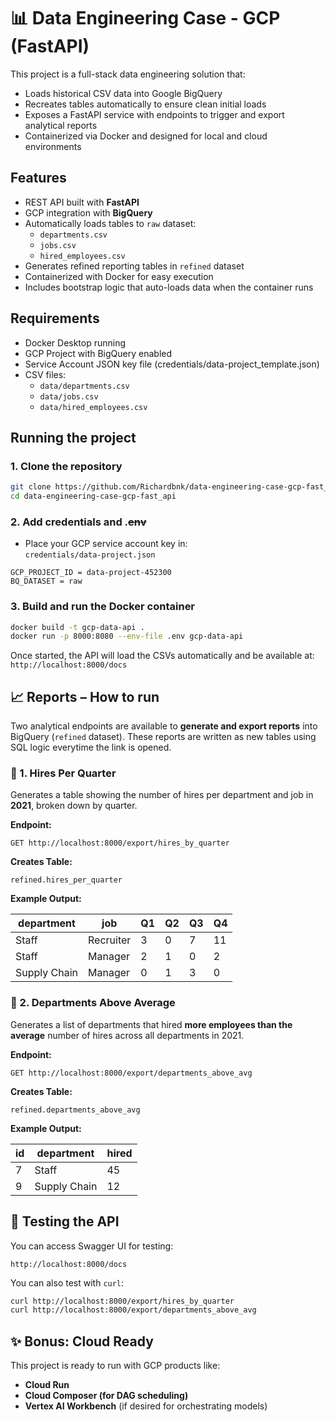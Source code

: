 # 📊 Data Engineering Case - GCP (FastAPI)

This project is a full-stack data engineering solution that:
- Loads historical CSV data into Google BigQuery
- Recreates tables automatically to ensure clean initial loads
- Exposes a FastAPI service with endpoints to trigger and export analytical reports
- Containerized via Docker and designed for local and cloud environments

## Features

- REST API built with **FastAPI**
- GCP integration with **BigQuery**
- Automatically loads tables to `raw` dataset:
  - `departments.csv`
  - `jobs.csv`
  - `hired_employees.csv`
- Generates refined reporting tables in `refined` dataset
- Containerized with Docker for easy execution
- Includes bootstrap logic that auto-loads data when the container runs

## Requirements

- Docker Desktop running
- GCP Project with BigQuery enabled
- Service Account JSON key file (credentials/data-project_template.json)
- CSV files:
  - `data/departments.csv`
  - `data/jobs.csv`
  - `data/hired_employees.csv`

## Running the project

### 1. Clone the repository

```bash
git clone https://github.com/Richardbnk/data-engineering-case-gcp-fast_api.git
cd data-engineering-case-gcp-fast_api
```

### 2. Add credentials and .~~env~~

- Place your GCP service account key in:  
  `credentials/data-project.json`

```
GCP_PROJECT_ID = data-project-452300
BQ_DATASET = raw
```

### 3. Build and run the Docker container

```bash
docker build -t gcp-data-api .
docker run -p 8000:8080 --env-file .env gcp-data-api
```

Once started, the API will load the CSVs automatically and be available at:  
`http://localhost:8000/docs`

## 📈 Reports – How to run

Two analytical endpoints are available to **generate and export reports** into BigQuery (`refined` dataset). These reports are written as new tables using SQL logic everytime the link is opened.

### 🔹 1. Hires Per Quarter

Generates a table showing the number of hires per department and job in **2021**, broken down by quarter.

**Endpoint:**

```http
GET http://localhost:8000/export/hires_by_quarter
```

**Creates Table:**

```text
refined.hires_per_quarter
```

**Example Output:**

| department     | job        | Q1 | Q2 | Q3 | Q4 |
|----------------|------------|----|----|----|----|
| Staff          | Recruiter  | 3  | 0  | 7  | 11 |
| Staff          | Manager    | 2  | 1  | 0  | 2  |
| Supply Chain   | Manager    | 0  | 1  | 3  | 0  |

### 🔹 2. Departments Above Average

Generates a list of departments that hired **more employees than the average** number of hires across all departments in 2021.

**Endpoint:**

```http
GET http://localhost:8000/export/departments_above_avg
```

**Creates Table:**

```text
refined.departments_above_avg
```

**Example Output:**

| id | department     | hired |
|----|----------------|--------|
| 7  | Staff          | 45     |
| 9  | Supply Chain   | 12     |

## 🧪 Testing the API

You can access Swagger UI for testing:

`http://localhost:8000/docs`

You can also test with `curl`:

```bash
curl http://localhost:8000/export/hires_by_quarter
curl http://localhost:8000/export/departments_above_avg
```

## ✨ Bonus: Cloud Ready

This project is ready to run with GCP products like:
- **Cloud Run**
- **Cloud Composer (for DAG scheduling)**
- **Vertex AI Workbench** (if desired for orchestrating models)
